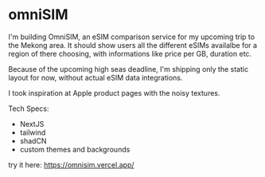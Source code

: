 # omniSIM

I'm building OmniSIM, an eSIM comparison service for my upcoming trip to the Mekong area. It should show users all the different eSIMs availalbe for a region of there choosing, with informations like price per GB, duration etc.



Because of the upcoming high seas deadline, I'm shipping only the static layout for now, without actual eSIM data integrations. 

I took inspiration at Apple product pages with the noisy textures.

Tech Specs:
- NextJS
- tailwind
- shadCN
- custom themes and backgrounds

try it here: <https://omnisim.vercel.app/>